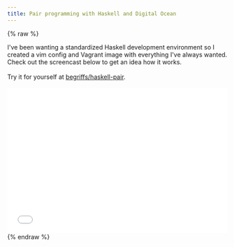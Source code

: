 ```yaml
---
title: Pair programming with Haskell and Digital Ocean
---
```


{% raw %}
<div class="css-full-post-content js-full-post-content">
I've been wanting a standardized Haskell development environment so I created a vim config and Vagrant image with everything I've always wanted. Check out the screencast below to get an idea how it works.<br /><br />Try it for yourself at <a href="https://github.com/begriffs/haskell-pair">begriffs/haskell-pair</a>.<br /><br /><iframe width="100%" height="333" src="//www.youtube.com/embed/7sr8cAIwdBs" frameborder="0" allowfullscreen></iframe>
</div>
{% endraw %}
